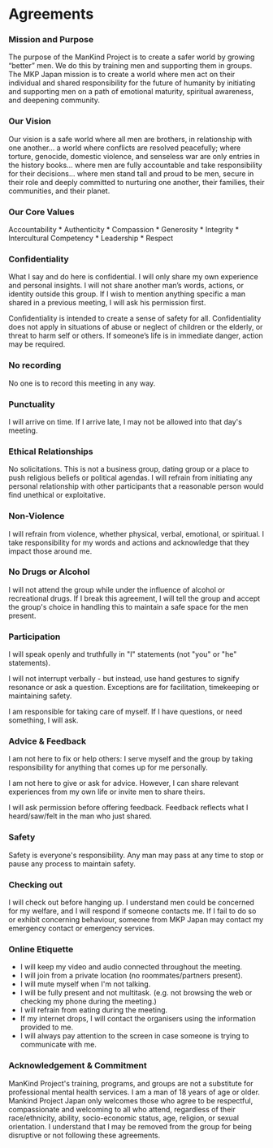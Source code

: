 
# Agreements

### Mission and Purpose

The purpose of the ManKind Project is to create a safer world by growing “better” men. We do this by training men and supporting them in groups. The MKP Japan mission is to create a world where men act on their individual and shared responsibility for the future of humanity by initiating and supporting men on a path of emotional maturity, spiritual awareness, and deepening community.

### Our Vision

Our vision is a safe world where all men are brothers, in relationship with one another… a world where conflicts are resolved peacefully; where torture, genocide, domestic violence, and senseless war are only entries in the history books… where men are fully accountable and take responsibility for their decisions… where men stand tall and proud to be men, secure in their role and deeply committed to nurturing one another, their families, their communities, and their planet.

### Our Core Values

Accountability * Authenticity * Compassion * Generosity * Integrity * Intercultural Competency * Leadership * Respect

### Confidentiality

What I say and do here is confidential. I will only share my own experience and personal insights. I will not share another man’s words, actions, or identity outside this group. If I wish to mention anything specific a man shared in a previous meeting, I will ask his permission first.

Confidentiality is intended to create a sense of safety for all. Confidentiality does not apply in situations of abuse or neglect of children or the elderly, or threat to harm self or others. If someone’s life is in immediate danger, action may be required.

### No recording

No one is to record this meeting in any way.

### Punctuality

I will arrive on time. If I arrive late, I may not be allowed into that day's meeting.

### Ethical Relationships

No solicitations. This is not a business group, dating group or a place to push religious beliefs or political agendas. I will refrain from initiating any personal relationship with other participants that a reasonable person would find unethical or exploitative.

### Non-Violence

I will refrain from violence, whether physical, verbal, emotional, or spiritual. I take responsibility for my words and actions and acknowledge that they impact those around me.

### No Drugs or Alcohol

I will not attend the group while under the influence of alcohol or recreational drugs. If I break this agreement, I will tell the group and accept the group's choice in handling this to maintain a safe space for the men present.

### Participation

I will speak openly and truthfully in "I" statements (not "you" or "he" statements).

I will not interrupt verbally - but instead, use hand gestures to signify resonance or ask a question. Exceptions are for facilitation, timekeeping or maintaining safety.

I am responsible for taking care of myself. If I have questions, or need something, I will ask.

### Advice & Feedback

I am not here to fix or help others: I serve myself and the group by taking responsibility for anything that comes up for me personally.

I am not here to give or ask for advice. However, I can share relevant experiences from my own life or invite men to share theirs.

I will ask permission before offering feedback. Feedback reflects what I heard/saw/felt in the man who just shared.

### Safety

Safety is everyone's responsibility. Any man may pass at any time to stop or pause any process to maintain safety.

### Checking out

I will check out before hanging up. I understand men could be concerned for my welfare, and I will respond if someone contacts me. If I fail to do so or exhibit concerning behaviour, someone from MKP Japan may contact my emergency contact or emergency services.

### Online Etiquette

- I will keep my video and audio connected throughout the meeting.
- I will join from a private location (no roommates/partners present).
- I will mute myself when I'm not talking.
- I will be fully present and not multitask. (e.g. not browsing the web or checking my phone during the meeting.)
- I will refrain from eating during the meeting.
- If my internet drops, I will contact the organisers using the information provided to me.
- I will always pay attention to the screen in case someone is trying to communicate with me.

### Acknowledgement & Commitment

ManKind Project's training, programs, and groups are not a substitute for professional mental health services. I am a man of 18 years of age or older. Mankind Project Japan only welcomes those who agree to be respectful, compassionate and welcoming to all who attend, regardless of their race/ethnicity, ability, socio-economic status, age, religion, or sexual orientation. I understand that I may be removed from the group for being disruptive or not following these agreements.
